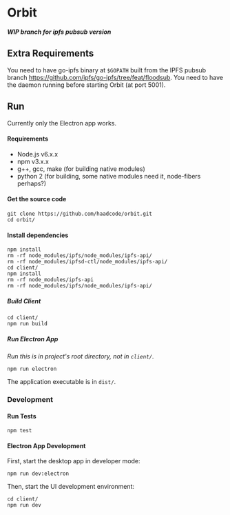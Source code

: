 # Orbit

***WIP branch for ipfs pubsub version***

## Extra Requirements

You need to have go-ipfs binary at `$GOPATH` built from the IPFS pubsub branch https://github.com/ipfs/go-ipfs/tree/feat/floodsub. You need to have the daemon running before starting Orbit (at port 5001).

## Run

Currently only the Electron app works.

#### Requirements

- Node.js v6.x.x
- npm v3.x.x
- g++, gcc, make (for building native modules)
- python 2 (for building, some native modules need it, node-fibers perhaps?)

#### Get the source code
```
git clone https://github.com/haadcode/orbit.git
cd orbit/
```

#### Install dependencies
```
npm install
rm -rf node_modules/ipfs/node_modules/ipfs-api/
rm -rf node_modules/ipfsd-ctl/node_modules/ipfs-api/
cd client/
npm install
rm -rf node_modules/ipfs-api
rm -rf node_modules/ipfs/node_modules/ipfs-api/
```

##### Build Client
```
cd client/
npm run build
```

##### Run Electron App

*Run this is in project's root directory, not in `client/`.*

```
npm run electron
```

The application executable is in `dist/`.

### Development

#### Run Tests

```
npm test
```

#### Electron App Development

First, start the desktop app in developer mode:
```
npm run dev:electron
```

Then, start the UI development environment:
```
cd client/
npm run dev
```

